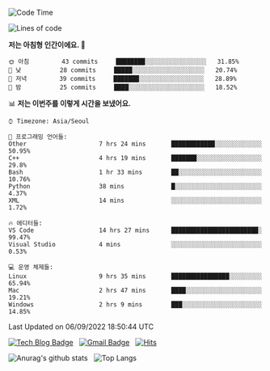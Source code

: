 <!-- ### Hi there 👋 -->

<!--
**dnchoi/dnchoi** is a ✨ _special_ ✨ repository because its `README.md` (this file) appears on your GitHub profile.

Here are some ideas to get you started:

- 🔭 I’m currently working on ...
- 🌱 I’m currently learning ...
- 👯 I’m looking to collaborate on ...
- 🤔 I’m looking for help with ...
- 💬 Ask me about ...
- 📫 How to reach me: ...
- 😄 Pronouns: ...
- ⚡ Fun fact: ...
-->

<!--START_SECTION:waka-->
![Code Time](http://img.shields.io/badge/Code%20Time-146%20hrs%2029%20mins-blue)

![Lines of code](https://img.shields.io/badge/%EC%A0%80%EB%8A%94%20%EC%97%AC%ED%83%9C%EA%B9%8C%EC%A7%80%20-58%20Thousand%20%EC%A4%84%EC%9D%98%20%EC%BD%94%EB%93%9C%EB%A5%BC%20%EC%9E%91%EC%84%B1%ED%96%88%EC%96%B4%EC%9A%94.-blue)

**저는 아침형 인간이에요. 🐤** 

```text
🌞 아침         43 commits     ████████░░░░░░░░░░░░░░░░░   31.85% 
🌆 낮　         28 commits     █████░░░░░░░░░░░░░░░░░░░░   20.74% 
🌃 저녁         39 commits     ███████░░░░░░░░░░░░░░░░░░   28.89% 
🌙 밤　         25 commits     ████░░░░░░░░░░░░░░░░░░░░░   18.52%

```


📊 **저는 이번주를 이렇게 시간을 보냈어요.** 

```text
⌚︎ Timezone: Asia/Seoul

💬 프로그래밍 언어들: 
Other                    7 hrs 24 mins       ████████████░░░░░░░░░░░░░   50.95% 
C++                      4 hrs 19 mins       ███████░░░░░░░░░░░░░░░░░░   29.8% 
Bash                     1 hr 33 mins        ██░░░░░░░░░░░░░░░░░░░░░░░   10.76% 
Python                   38 mins             █░░░░░░░░░░░░░░░░░░░░░░░░   4.37% 
XML                      14 mins             ░░░░░░░░░░░░░░░░░░░░░░░░░   1.72%

🔥 에디터들: 
VS Code                  14 hrs 27 mins      ████████████████████████░   99.47% 
Visual Studio            4 mins              ░░░░░░░░░░░░░░░░░░░░░░░░░   0.53%

💻 운영 체제들: 
Linux                    9 hrs 35 mins       ████████████████░░░░░░░░░   65.94% 
Mac                      2 hrs 47 mins       ████░░░░░░░░░░░░░░░░░░░░░   19.21% 
Windows                  2 hrs 9 mins        ███░░░░░░░░░░░░░░░░░░░░░░   14.85%

```


 Last Updated on 06/09/2022 18:50:44 UTC
<!--END_SECTION:waka-->


[![Tech Blog Badge](http://img.shields.io/badge/-Tech%20blog-black?style=flat-square&logo=github&link=https://zzsza.github.io/)](https://dnchoi.github.io/)
&nbsp;
[![Gmail Badge](https://img.shields.io/badge/Gmail-d14836?style=flat-square&logo=Gmail&logoColor=white&link=mailto:snugyun01@gmail.com)](mailto:dongnyeokc@gmail.com)
&nbsp;
[![Hits](https://hits.seeyoufarm.com/api/count/incr/badge.svg?url=https%3A%2F%2Fgithub.com%2Fgjbae1212%2Fhit-counter&count_bg=%233D7CC8&title_bg=%23555555&icon=&icon_color=%23E7E7E7&title=hits&edge_flat=false)](https://hits.seeyoufarm.com)

![Anurag's github stats](https://github-readme-stats.vercel.app/api?username=dnchoi&show_icons=true&theme=tokyonight)
&nbsp;
![Top Langs](https://github-readme-stats.vercel.app/api/top-langs/?username=dnchoi&layout=compact&theme=tokyonight)

<div align='center'>
